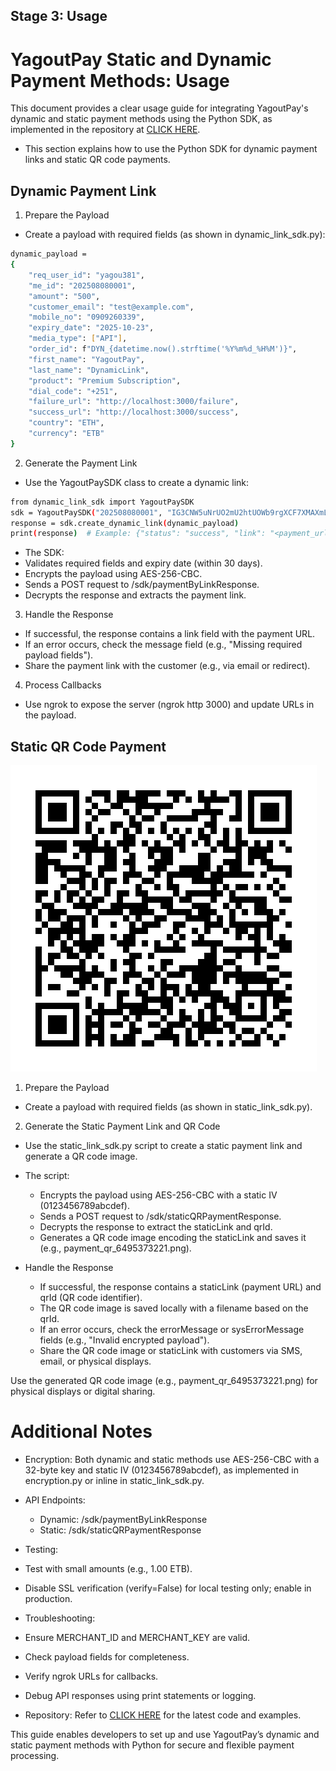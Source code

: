 ## Stage 3: Usage

# YagoutPay Static and Dynamic Payment Methods: Usage

This document provides a clear usage guide for integrating YagoutPay's dynamic and static payment methods using the Python SDK, as implemented in the repository at [CLICK HERE](https://github.com/Liladet/yagoutpay-static-and-dynamic-sdk).

- This section explains how to use the Python SDK for dynamic payment links and static QR code payments.

## Dynamic Payment Link

1. Prepare the Payload

- Create a payload with required fields (as shown in dynamic_link_sdk.py):

```bash
dynamic_payload =
{
    "req_user_id": "yagou381",
    "me_id": "202508080001",
    "amount": "500",
    "customer_email": "test@example.com",
    "mobile_no": "0909260339",
    "expiry_date": "2025-10-23",
    "media_type": ["API"],
    "order_id": f"DYN_{datetime.now().strftime('%Y%m%d_%H%M')}",
    "first_name": "YagoutPay",
    "last_name": "DynamicLink",
    "product": "Premium Subscription",
    "dial_code": "+251",
    "failure_url": "http://localhost:3000/failure",
    "success_url": "http://localhost:3000/success",
    "country": "ETH",
    "currency": "ETB"
}
```

2. Generate the Payment Link

- Use the YagoutPaySDK class to create a dynamic link:

```bash
from dynamic_link_sdk import YagoutPaySDK
sdk = YagoutPaySDK("202508080001", "IG3CNW5uNrUO2mU2htUOWb9rgXCF7XMAXmL63d7wNZo=")
response = sdk.create_dynamic_link(dynamic_payload)
print(response)  # Example: {"status": "success", "link": "<payment_url>"}
```

- The SDK:
- Validates required fields and expiry date (within 30 days).
- Encrypts the payload using AES-256-CBC.
- Sends a POST request to /sdk/paymentByLinkResponse.
- Decrypts the response and extracts the payment link.

3. Handle the Response

- If successful, the response contains a link field with the payment URL.
- If an error occurs, check the message field (e.g., "Missing required payload fields").
- Share the payment link with the customer (e.g., via email or redirect).

4. Process Callbacks

- Use ngrok to expose the server (ngrok http 3000) and update URLs in the payload.

## Static QR Code Payment

![click](image.png)

1. Prepare the Payload

- Create a payload with required fields (as shown in static_link_sdk.py).

2. Generate the Static Payment Link and QR Code

- Use the static_link_sdk.py script to create a static payment link and generate a QR code image.

- The script:

  - Encrypts the payload using AES-256-CBC with a static IV (0123456789abcdef).
  - Sends a POST request to /sdk/staticQRPaymentResponse.
  - Decrypts the response to extract the staticLink and qrId.
  - Generates a QR code image encoding the staticLink and saves it (e.g., payment_qr_6495373221.png).

- Handle the Response

  - If successful, the response contains a staticLink (payment URL) and qrId (QR code identifier).
  - The QR code image is saved locally with a filename based on the qrId.
  - If an error occurs, check the errorMessage or sysErrorMessage fields (e.g., "Invalid encrypted payload").
  - Share the QR code image or staticLink with customers via SMS, email, or physical displays.

Use the generated QR code image (e.g., payment_qr_6495373221.png) for physical displays or digital sharing.

# Additional Notes

- Encryption: Both dynamic and static methods use AES-256-CBC with a 32-byte key and static IV (0123456789abcdef), as implemented in encryption.py or inline in static_link_sdk.py.

- API Endpoints:

  - Dynamic: /sdk/paymentByLinkResponse
  - Static: /sdk/staticQRPaymentResponse

- Testing:
- Test with small amounts (e.g., 1.00 ETB).
- Disable SSL verification (verify=False) for local testing only; enable in production.

- Troubleshooting:
- Ensure MERCHANT_ID and MERCHANT_KEY are valid.
- Check payload fields for completeness.
- Verify ngrok URLs for callbacks.
- Debug API responses using print statements or logging.

- Repository: Refer to [CLICK HERE](https://github.com/Liladet/yagoutpay-static-and-dynamic-sdk) for the latest code and examples.

This guide enables developers to set up and use YagoutPay’s dynamic and static payment methods with Python for secure and flexible payment processing.
